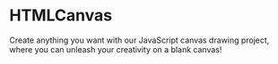 # HTMLCanvas
Create anything you want with our JavaScript canvas drawing project, where you can unleash your creativity on a blank canvas!
